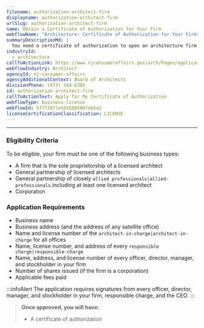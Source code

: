 ```yaml
---
filename: authorization-architect-firm
displayname: authorization-architect-firm
urlSlug: authorization-architect-firm
name: Obtain a Certificate of Authorization for Your Firm
webflowName: "Architecture: Certificate of Authorization for Your Firm"
summaryDescriptionMd: |
  You need a certificate of authorization to open an architecture firm.
industryId:
  - architecture
callToActionLink: https://www.njconsumeraffairs.gov/arch/Pages/applications.aspx
webflowIndustry: Architect
agencyId: nj-consumer-affairs
agencyAdditionalContext: Board of Architects
divisionPhone: (973) 504-6385
id: authorization-architect-firm
callToActionText: Apply for My Certificate of Authorization
webflowType: business-license
webflowId: 5f772971eb55580500feb5a2
licenseCertificationClassification: LICENSE
---
```

- - -

### Eligibility Criteria

To be eligible, your firm must be one of the following business types:

* A firm that is the sole proprietorship of a licensed architect
* General partnership of licensed architects
* General partnership of closely `allied professionals|allied-professionals` including at least one licensed architect
* Corporation

### Application Requirements

* Business name
* Business address (and the address of any satellite office)
* Name and license number of the `architect-in-charge|architect-in-charge` for all offices
* Name, license number, and address of every `responsible charge|responsible-charge` 
* Name, address, and license number of every officer, director, manager, and stockholder in your firm
* Number of shares issued (if the firm is a corporation)
* Applicable fees paid

:::infoAlert 
 The application requires signatures from every officer, director, manager, and stockholder in your firm, responsible charge, and the CEO.
:::

> **Once approved, you will have:**
>
> * A certificate of authorization